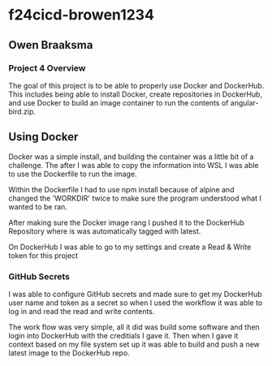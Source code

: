 # f24cicd-browen1234
## Owen Braaksma

### Project 4 Overview

The goal of this project is to be able to properly use Docker and DockerHub. This includes being able to install Docker, create repositories in DockerHub, and use Docker to build an image container to run the contents of angular-bird.zip.

## Using Docker 
Docker was a simple install, and building the container was a little bit of a challenge. The after I was able to copy the information into WSL I was able to use the Dockerfile to run the image. 

Within the Dockerfile I had to use npm install because of alpine and changed the 'WORKDIR' twice to make sure the program understood what I wanted to be ran. 

After making sure the Docker image rang I pushed it to the DockerHub Repository where is was automatically tagged with latest. 

On DockerHub I was able to go to my settings and create a Read & Write token for this project 

### GitHub Secrets

I was able to configure GitHub secrets and made sure to get my DockerHub user name and token as a secret so when I used the workflow it was able to log in and read the read and write contents. 

The work flow was very simple, all it did was build some software and then login into DockerHub with the creditials I gave it. Then when I gave it context based on my file system set up it was able to build and push a new latest image to the DockerHub repo.